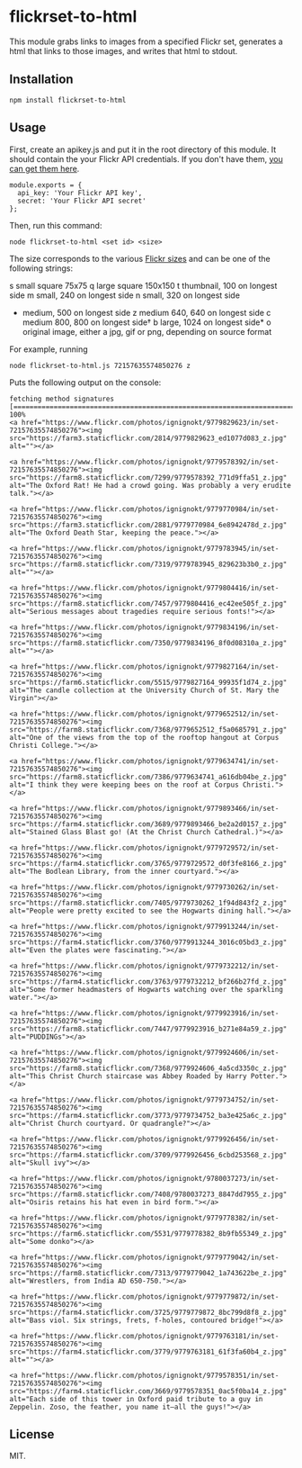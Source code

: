 flickrset-to-html
=================

This module grabs links to images from a specified Flickr set, generates a html that links to those images, and writes that html to stdout.

Installation
------------

    npm install flickrset-to-html

Usage
-----

First, create an apikey.js and put it in the root directory of this module. It should contain the your Flickr API credentials. If you don't have them, [you can get them here](https://www.flickr.com/services/apps/create/apply/).

    module.exports = {
      api_key: 'Your Flickr API key',
      secret: 'Your Flickr API secret'
    };

Then, run this command:

    node flickrset-to-html <set id> <size>

The size corresponds to the various [Flickr sizes](https://www.flickr.com/services/api/misc.urls.html) and can be one of the following strings:

  s small square 75x75
  q large square 150x150
  t thumbnail, 100 on longest side
  m small, 240 on longest side
  n small, 320 on longest side
  - medium, 500 on longest side
  z medium 640, 640 on longest side
  c medium 800, 800 on longest side†
  b large, 1024 on longest side*
  o original image, either a jpg, gif or png, depending on source format

For example, running 

    node flickrset-to-html.js 72157635574850276 z

Puts the following output on the console:

    fetching method signatures [=============================================================================================================================================================================================================] 100%
    <a href="https://www.flickr.com/photos/ignignokt/9779829623/in/set-72157635574850276"><img src="https://farm3.staticflickr.com/2814/9779829623_ed1077d083_z.jpg" alt=""></a>

    <a href="https://www.flickr.com/photos/ignignokt/9779578392/in/set-72157635574850276"><img src="https://farm8.staticflickr.com/7299/9779578392_771d9ffa51_z.jpg" alt="The Oxford Rat! He had a crowd going. Was probably a very erudite talk."></a>

    <a href="https://www.flickr.com/photos/ignignokt/9779770984/in/set-72157635574850276"><img src="https://farm3.staticflickr.com/2881/9779770984_6e8942478d_z.jpg" alt="The Oxford Death Star, keeping the peace."></a>

    <a href="https://www.flickr.com/photos/ignignokt/9779783945/in/set-72157635574850276"><img src="https://farm8.staticflickr.com/7319/9779783945_829623b3b0_z.jpg" alt=""></a>

    <a href="https://www.flickr.com/photos/ignignokt/9779804416/in/set-72157635574850276"><img src="https://farm8.staticflickr.com/7457/9779804416_ec42ee505f_z.jpg" alt="Serious messages about tragedies require serious fonts!"></a>

    <a href="https://www.flickr.com/photos/ignignokt/9779834196/in/set-72157635574850276"><img src="https://farm8.staticflickr.com/7350/9779834196_8f0d08310a_z.jpg" alt=""></a>

    <a href="https://www.flickr.com/photos/ignignokt/9779827164/in/set-72157635574850276"><img src="https://farm6.staticflickr.com/5515/9779827164_99935f1d74_z.jpg" alt="The candle collection at the University Church of St. Mary the Virgin"></a>

    <a href="https://www.flickr.com/photos/ignignokt/9779652512/in/set-72157635574850276"><img src="https://farm8.staticflickr.com/7368/9779652512_f5a0685791_z.jpg" alt="One of the views from the top of the rooftop hangout at Corpus Christi College."></a>

    <a href="https://www.flickr.com/photos/ignignokt/9779634741/in/set-72157635574850276"><img src="https://farm8.staticflickr.com/7386/9779634741_a616db04be_z.jpg" alt="I think they were keeping bees on the roof at Corpus Christi."></a>

    <a href="https://www.flickr.com/photos/ignignokt/9779893466/in/set-72157635574850276"><img src="https://farm4.staticflickr.com/3689/9779893466_be2a2d0157_z.jpg" alt="Stained Glass Blast go! (At the Christ Church Cathedral.)"></a>

    <a href="https://www.flickr.com/photos/ignignokt/9779729572/in/set-72157635574850276"><img src="https://farm4.staticflickr.com/3765/9779729572_d0f3fe8166_z.jpg" alt="The Bodlean Library, from the inner courtyard."></a>

    <a href="https://www.flickr.com/photos/ignignokt/9779730262/in/set-72157635574850276"><img src="https://farm8.staticflickr.com/7405/9779730262_1f94d843f2_z.jpg" alt="People were pretty excited to see the Hogwarts dining hall."></a>

    <a href="https://www.flickr.com/photos/ignignokt/9779913244/in/set-72157635574850276"><img src="https://farm4.staticflickr.com/3760/9779913244_3016c05bd3_z.jpg" alt="Even the plates were fascinating."></a>

    <a href="https://www.flickr.com/photos/ignignokt/9779732212/in/set-72157635574850276"><img src="https://farm4.staticflickr.com/3763/9779732212_bf266b27fd_z.jpg" alt="Some former headmasters of Hogwarts watching over the sparkling water."></a>

    <a href="https://www.flickr.com/photos/ignignokt/9779923916/in/set-72157635574850276"><img src="https://farm8.staticflickr.com/7447/9779923916_b271e84a59_z.jpg" alt="PUDDINGs"></a>

    <a href="https://www.flickr.com/photos/ignignokt/9779924606/in/set-72157635574850276"><img src="https://farm8.staticflickr.com/7368/9779924606_4a5cd3350c_z.jpg" alt="This Christ Church staircase was Abbey Roaded by Harry Potter."></a>

    <a href="https://www.flickr.com/photos/ignignokt/9779734752/in/set-72157635574850276"><img src="https://farm4.staticflickr.com/3773/9779734752_ba3e425a6c_z.jpg" alt="Christ Church courtyard. Or quadrangle?"></a>

    <a href="https://www.flickr.com/photos/ignignokt/9779926456/in/set-72157635574850276"><img src="https://farm4.staticflickr.com/3709/9779926456_6cbd253568_z.jpg" alt="Skull ivy"></a>

    <a href="https://www.flickr.com/photos/ignignokt/9780037273/in/set-72157635574850276"><img src="https://farm8.staticflickr.com/7408/9780037273_8847dd7955_z.jpg" alt="Osiris retains his hat even in bird form."></a>

    <a href="https://www.flickr.com/photos/ignignokt/9779778382/in/set-72157635574850276"><img src="https://farm6.staticflickr.com/5531/9779778382_8b9fb55349_z.jpg" alt="Some donko"></a>

    <a href="https://www.flickr.com/photos/ignignokt/9779779042/in/set-72157635574850276"><img src="https://farm8.staticflickr.com/7313/9779779042_1a743622be_z.jpg" alt="Wrestlers, from India AD 650-750."></a>

    <a href="https://www.flickr.com/photos/ignignokt/9779779872/in/set-72157635574850276"><img src="https://farm4.staticflickr.com/3725/9779779872_8bc799d8f8_z.jpg" alt="Bass viol. Six strings, frets, f-holes, contoured bridge!"></a>

    <a href="https://www.flickr.com/photos/ignignokt/9779763181/in/set-72157635574850276"><img src="https://farm4.staticflickr.com/3779/9779763181_61f3fa60b4_z.jpg" alt=""></a>

    <a href="https://www.flickr.com/photos/ignignokt/9779578351/in/set-72157635574850276"><img src="https://farm4.staticflickr.com/3669/9779578351_0ac5f0ba14_z.jpg" alt="Each side of this tower in Oxford paid tribute to a guy in Zeppelin. Zoso, the feather, you name it—all the guys!"></a>      

License
-------

MIT.
